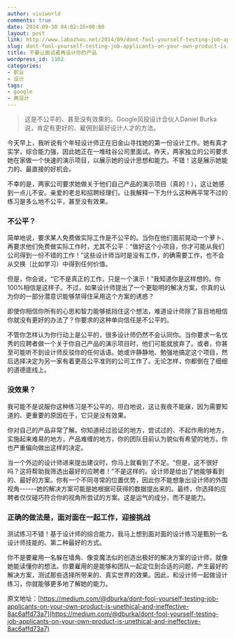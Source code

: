 ```yaml
---
author: viviworld
comments: true
date: 2014-09-30 04:02:16+00:00
layout: post
link: http://www.labazhou.net/2014/09/dont-fool-yourself-testing-job-applicants-on-your-own-product-is-unethical-and-ineffective/
slug: dont-fool-yourself-testing-job-applicants-on-your-own-product-is-unethical-and-ineffective
title: 不要让面试者再设计你的产品
wordpress_id: 1102
categories:
- 职业
- 设计
tags:
- google
- 再设计
---
```


<blockquote>这是不公平的、甚至没有效果的。Google风投设计合伙人Daniel Burka说，肯定有更好的、雇佣到最好设计人才的方法。</blockquote>


今天早上，我听说有个年轻设计师正在旧金山寻找她的第一份设计工作。她有真才实学，综合能力强，因此她正在一堆硅谷公司里面试。昨天，两家独立的公司要求她在家做一个快速的演示项目，以展示她的设计思想和能力。不错！这是展示她能力的、最直接的好机会。

不幸的是，两家公司要求她做关于他们自己产品的演示项目（真的！），这让她感到一点儿不安。亲爱的老总和招聘经理们，让我解释一下为什么这种再平常不过的练习是多么地不公平，甚至没有效果。


### 不公平？


简单地说，要求某人免费做实际工作是不公平的。当你在他们面前晃动一个萝卜、再要求他们免费做实际工作时，尤其不公平：“做好这个小项目，你才可能从我们公司得到一份不错的工作！”这些设计师当时是没有工作，的确需要工作，也不会从交换（比如学习）中得到任何价值。

但是，你会说，“它不是真正的工作，只是一个演示！”我知道你是这样想的。你100%相信是这样子。不过，如果设计师提出了一个更聪明的解决方案，你真的认为你的一部分潜意识能够禁得住采用这个方案的诱惑？

即使你相信你所有的心思和智力能够抵挡住这个想法，难道设计师除了盲目地相信你就没有更好的办法了？你要求的这种单向信任是不公平的。

不管你怎样认为你行动上是公平的，很多设计师仍然不会认同你。当你要求一名优秀的应聘者做一个关于你自己产品的演示项目时，他们可能就放弃了。或者，你甚至可能听不到设计师反驳你的任何话语。她或许静静地、勉强地搞定这个项目，然后选择决定为另一家有着更高公平准则的公司工作了。无论怎样，你都倒在了细细的道德底线上。


### 没效果？


我可能不是说服你这种练习是不公平的，坦白地说，这让我夜不能寐，因为需要知道的、更重要的原因在于，它只是没有效果。

你对自己的产品非常了解。你知道经过验证的地方，尝试过的、不起作用的地方，实施起来难易的地方，产品难缠的地方，你的团队目前认为貌似有希望的地方。你也严重偏向做出这样的决定。

当一个外边的设计师进来提出建议时，你马上就看到了不足。“但是，这不很好吗？这将帮助我筛选出最好的应聘者！”不是这样的。设计师是给出了她能够看到的、最好的方案。你有一个不同寻常的位置优势，因此你不能想象出设计师的外围视角------她的解决方案可能是她根据可获得的数据提出来的。最终，你选择的应聘者仅仅碰巧符合你的视角所尝试的方案。这是运气的成分，而不是能力。


### 正确的做法是，面对面在一起工作，迎接挑战


测试练习不错！基于设计师的综合能力，我马上想到面对面的设计练习是甄别一名设计师技能的、第二种最好的方式。

你不是要雇用一名躲在墙角、像变魔法似的创造出极好的解决方案的设计师，就像她能读懂你的想法。你要雇用的是能够和团队一起定位到合适的问题，产生最好的解决方案，测试那些选择所带来的、真实世界的效果。因此，和设计师一起做设计练习，你就能够更多地了解她的能力。

原文地址：[https://medium.com/@dburka/dont-fool-yourself-testing-job-applicants-on-your-own-product-is-unethical-and-ineffective-8ac6affd73a7](https://medium.com/@dburka/dont-fool-yourself-testing-job-applicants-on-your-own-product-is-unethical-and-ineffective-8ac6affd73a7)
